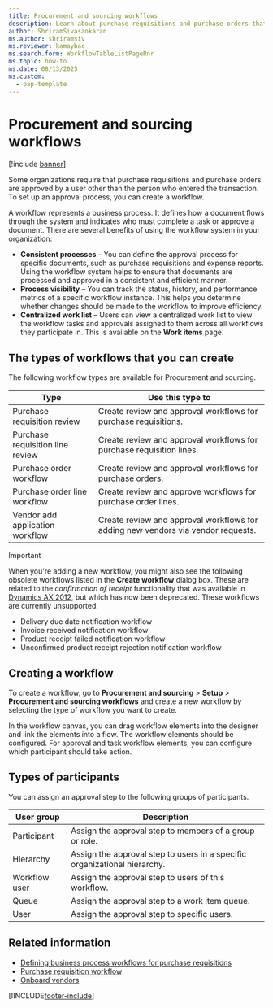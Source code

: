 ```yaml
---
title: Procurement and sourcing workflows
description: Learn about purchase requisitions and purchase orders that are approved by a user other than the person who entered the transaction.
author: ShriramSivasankaran
ms.author: shriramsiv
ms.reviewer: kamaybac
ms.search.form: WorkflowTableListPageRnr
ms.topic: how-to
ms.date: 08/13/2025
ms.custom: 
  - bap-template
---
```


# Procurement and sourcing workflows

[!include [banner](../includes/banner.md)]

Some organizations require that purchase requisitions and purchase orders are approved by a user other than the person who entered the transaction. To set up an approval process, you can create a workflow.

A workflow represents a business process. It defines how a document flows through the system and indicates who must complete a task or approve a document. There are several benefits of using the workflow system in your organization:

- **Consistent processes** – You can define the approval process for specific documents, such as purchase requisitions and expense reports. Using the workflow system helps to ensure that documents are processed and approved in a consistent and efficient manner.
- **Process visibility** – You can track the status, history, and performance metrics of a specific workflow instance. This helps you determine whether changes should be made to the workflow to improve efficiency.
- **Centralized work list** – Users can view a centralized work list to view the workflow tasks and approvals assigned to them across all workflows they participate in. This is available on the **Work items** page.

## The types of workflows that you can create

The following workflow types are available for Procurement and sourcing.

| Type | Use this type to |
|---|---|
| Purchase requisition review | Create review and approval workflows for purchase requisitions. |
| Purchase requisition line review | Create review and approval workflows for purchase requisition lines. |
| Purchase order workflow | Create review and approval workflows for purchase orders. |
| Purchase order line workflow | Create review and approve workflows for purchase order lines. |
| Vendor add application workflow | Create review and approval workflows for adding new vendors via vendor requests. |

> [!IMPORTANT]
> When you're adding a new workflow, you might also see the following obsolete workflows listed in the **Create workflow** dialog box. These are related to the *confirmation of receipt* functionality that was available in [Dynamics AX 2012](/dynamicsax-2012/appuser-itpro/set-up-procurement-and-sourcing-workflows), but which has now been deprecated. These workflows are currently unsupported.
>
> - Delivery due date notification workflow
> - Invoice received notification workflow
> - Product receipt failed notification workflow
> - Unconfirmed product receipt rejection notification workflow

## Creating a workflow

To create a workflow, go to **Procurement and sourcing** \> **Setup** \> **Procurement and sourcing workflows** and create a new workflow by selecting the type of workflow you want to create.

In the workflow canvas, you can drag workflow elements into the designer and link the elements into a flow. The workflow elements should be configured. For approval and task workflow elements, you can configure which participant should take action.

## Types of participants

You can assign an approval step to the following groups of participants.

| User group | Description |
|---|---|
| Participant | Assign the approval step to members of a group or role. |
| Hierarchy | Assign the approval step to users in a specific organizational hierarchy. |
| Workflow user | Assign the approval step to users of this workflow. |
| Queue | Assign the approval step to a work item queue. |
| User | Assign the approval step to specific users. |

## Related information

- [Defining business process workflows for purchase requisitions](https://www.microsoft.com/download/details.aspx?id=101821)
- [Purchase requisition workflow](purchase-requisitions-workflow.md)
- [Onboard vendors](vendor-onboarding.md)

[!INCLUDE[footer-include](../../includes/footer-banner.md)]
